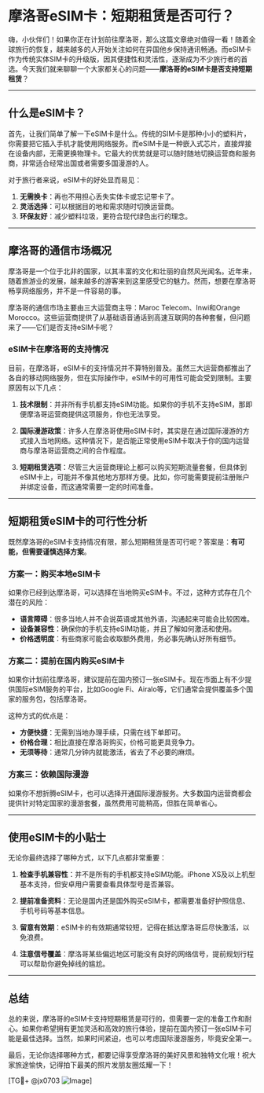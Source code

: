 # 摩洛哥eSIM卡：短期租赁是否可行？

嗨，小伙伴们！如果你正在计划前往摩洛哥，那么这篇文章绝对值得一看！随着全球旅行的恢复，越来越多的人开始关注如何在异国他乡保持通讯畅通。而eSIM卡作为传统实体SIM卡的升级版，因其便捷性和灵活性，逐渐成为不少旅行者的首选。今天我们就来聊聊一个大家都关心的问题——**摩洛哥的eSIM卡是否支持短期租赁**？

---

## 什么是eSIM卡？

首先，让我们简单了解一下eSIM卡是什么。传统的SIM卡是那种小小的塑料片，你需要把它插入手机才能使用网络服务。而eSIM卡是一种嵌入式芯片，直接焊接在设备内部，无需更换物理卡。它最大的优势就是可以随时随地切换运营商和服务商，非常适合经常出国或者需要多国漫游的人。

对于旅行者来说，eSIM卡的好处显而易见：

1. **无需换卡**：再也不用担心丢失实体卡或忘记带卡了。
2. **灵活选择**：可以根据目的地和需求随时切换运营商。
3. **环保友好**：减少塑料垃圾，更符合现代绿色出行的理念。

---

## 摩洛哥的通信市场概况

摩洛哥是一个位于北非的国家，以其丰富的文化和壮丽的自然风光闻名。近年来，随着旅游业的发展，越来越多的游客来到这里感受它的魅力。然而，想要在摩洛哥畅享网络服务，并不是一件容易的事。

摩洛哥的通信市场主要由三大运营商主导：Maroc Telecom、Inwi和Orange Morocco。这些运营商提供了从基础语音通话到高速互联网的各种套餐，但问题来了——它们是否支持eSIM卡呢？

### eSIM卡在摩洛哥的支持情况

目前，在摩洛哥，eSIM卡的支持情况并不算特别普及。虽然三大运营商都推出了各自的移动网络服务，但在实际操作中，eSIM卡的可用性可能会受到限制。主要原因有以下几点：

1. **技术限制**：并非所有手机都支持eSIM功能。如果你的手机不支持eSIM，那即便摩洛哥运营商提供这项服务，你也无法享受。
   
2. **国际漫游政策**：许多人在摩洛哥使用eSIM卡时，其实是在通过国际漫游的方式接入当地网络。这种情况下，是否能正常使用eSIM卡取决于你的国内运营商与摩洛哥运营商之间的合作程度。

3. **短期租赁选项**：尽管三大运营商理论上都可以购买短期流量套餐，但具体到eSIM卡上，可能并不像其他地方那样方便。比如，你可能需要提前注册账户并绑定设备，而这通常需要一定的时间准备。

---

## 短期租赁eSIM卡的可行性分析

既然摩洛哥的eSIM卡支持情况有限，那么短期租赁是否可行呢？答案是：**有可能，但需要谨慎选择方案**。

### 方案一：购买本地eSIM卡

如果你已经到达摩洛哥，可以选择在当地购买eSIM卡。不过，这种方式存在几个潜在的风险：

- **语言障碍**：很多当地人并不会说英语或其他外语，沟通起来可能会比较困难。
- **设备兼容性**：确保你的手机支持eSIM功能，并且了解如何激活和使用。
- **价格透明度**：有些商家可能会收取额外费用，务必事先确认好所有细节。

### 方案二：提前在国内购买eSIM卡

如果你计划前往摩洛哥，建议提前在国内预订一张eSIM卡。现在市面上有不少提供国际eSIM服务的平台，比如Google Fi、Airalo等，它们通常会提供覆盖多个国家的服务包，包括摩洛哥。

这种方式的优点是：

- **方便快捷**：无需到当地办理手续，只需在线下单即可。
- **价格合理**：相比直接在摩洛哥购买，价格可能更具竞争力。
- **无须等待**：通常几分钟内就能激活，省去了不必要的麻烦。

### 方案三：依赖国际漫游

如果你不想折腾eSIM卡，也可以选择开通国际漫游服务。大多数国内运营商都会提供针对特定国家的漫游套餐，虽然费用可能稍高，但胜在简单省心。

---

## 使用eSIM卡的小贴士

无论你最终选择了哪种方式，以下几点都非常重要：

1. **检查手机兼容性**：并不是所有的手机都支持eSIM功能。iPhone XS及以上机型基本支持，但安卓用户需要查看具体型号是否兼容。
   
2. **提前准备资料**：无论是国内还是国外购买eSIM卡，都需要准备好护照信息、手机号码等基本信息。

3. **留意有效期**：eSIM卡的有效期通常较短，记得在抵达摩洛哥后尽快激活，以免浪费。

4. **注意信号覆盖**：摩洛哥某些偏远地区可能没有良好的网络信号，提前规划行程可以帮助你避免掉线的尴尬。

---

## 总结

总的来说，摩洛哥的eSIM卡支持短期租赁是可行的，但需要一定的准备工作和耐心。如果你希望拥有更加灵活和高效的旅行体验，提前在国内预订一张eSIM卡可能是最佳选择。当然，如果时间紧迫，也可以考虑国际漫游服务，毕竟安全第一。

最后，无论你选择哪种方式，都要记得享受摩洛哥的美好风景和独特文化哦！祝大家旅途愉快，记得拍下最美的照片发朋友圈炫耀一下！

[TG💪+ @jx0703 ![Image](https://github.com/user-attachments/assets/dbca1d08-cadb-493c-b0ec-ad6f7a83f270)]